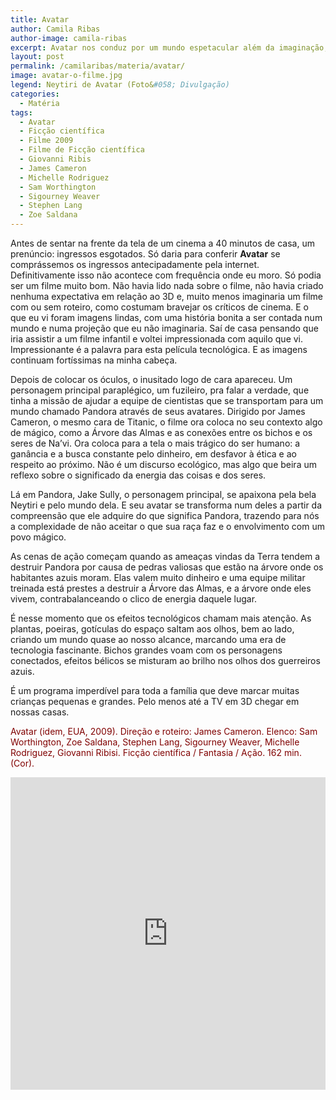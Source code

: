 ```yaml
---
title: Avatar
author: Camila Ribas
author-image: camila-ribas
excerpt: Avatar nos conduz por um mundo espetacular além da imaginação, onde um herói relutante vindo da Terra embarca numa aventura épica
layout: post
permalink: /camilaribas/materia/avatar/
image: avatar-o-filme.jpg
legend: Neytiri de Avatar (Foto&#058; Divulgação)
categories:
  - Matéria
tags:
  - Avatar
  - Ficção científica
  - Filme 2009
  - Filme de Ficção científica
  - Giovanni Ribis
  - James Cameron
  - Michelle Rodriguez
  - Sam Worthington
  - Sigourney Weaver
  - Stephen Lang
  - Zoe Saldana
---
```

Antes de sentar na frente da tela de um cinema a 40 minutos de casa, um prenúncio: ingressos esgotados. Só daria para conferir **Avatar** se comprássemos os ingressos antecipadamente pela internet. Definitivamente isso não acontece com frequência onde eu moro. Só podia ser um filme muito bom. Não havia lido nada sobre o filme, não havia criado nenhuma expectativa em relação ao 3D e, muito menos imaginaria um filme com ou sem roteiro, como costumam bravejar os críticos de cinema. E o que eu vi foram imagens lindas, com uma história bonita a ser contada num mundo e numa projeção que eu não imaginaria. Saí de casa pensando que iria assistir a um filme infantil e voltei impressionada com aquilo que vi. Impressionante é a palavra para esta película tecnológica. E as imagens continuam fortíssimas na minha cabeça.

Depois de colocar os óculos, o inusitado logo de cara apareceu. Um personagem principal paraplégico, um fuzileiro, pra falar a verdade, que tinha a missão de ajudar a equipe de cientistas que se transportam para um mundo chamado Pandora através de seus avatares. Dirigido por James Cameron, o mesmo cara de Titanic, o filme ora coloca no seu contexto algo de mágico, como a Árvore das Almas e as conexões entre os bichos e os seres de Na’vi. Ora coloca para a tela o mais trágico do ser humano: a ganância e a busca constante pelo dinheiro, em desfavor à ética e ao respeito ao próximo. Não é um discurso ecológico, mas algo que beira um reflexo sobre o significado da energia das coisas e dos seres.

Lá em Pandora, Jake Sully, o personagem principal, se apaixona pela bela Neytiri e pelo mundo dela. E seu avatar se transforma num deles a partir da compreensão que ele adquire do que significa Pandora, trazendo para nós a complexidade de não aceitar o que sua raça faz e o envolvimento com um povo mágico.

As cenas de ação começam quando as ameaças vindas da Terra tendem a destruir Pandora por causa de pedras valiosas que estão na árvore onde os habitantes azuis moram. Elas valem muito dinheiro e uma equipe militar treinada está prestes a destruir a Árvore das Almas, e a árvore onde eles vivem, contrabalanceando o clico de energia daquele lugar.

É nesse momento que os efeitos tecnológicos chamam mais atenção. As plantas, poeiras, gotículas do espaço saltam aos olhos, bem ao lado, criando um mundo quase ao nosso alcance, marcando uma era de tecnologia fascinante. Bichos grandes voam com os personagens conectados, efeitos bélicos se misturam ao brilho nos olhos dos guerreiros azuis.

É um programa imperdível para toda a família que deve marcar muitas crianças pequenas e grandes. Pelo menos até a TV em 3D chegar em nossas casas.

<span style="color: #800000;">Avatar (idem, EUA, 2009). Direção e roteiro: James Cameron. Elenco: Sam Worthington, Zoe Saldana, Stephen Lang, Sigourney Weaver, Michelle Rodriguez, Giovanni Ribisi. Ficção científica / Fantasia / Ação. 162 min. (Cor).</span>

<iframe width="100%" height="500px" src="https://www.youtube.com/embed/0Jgk65L6VxM" frameborder="0" allowfullscreen></iframe>